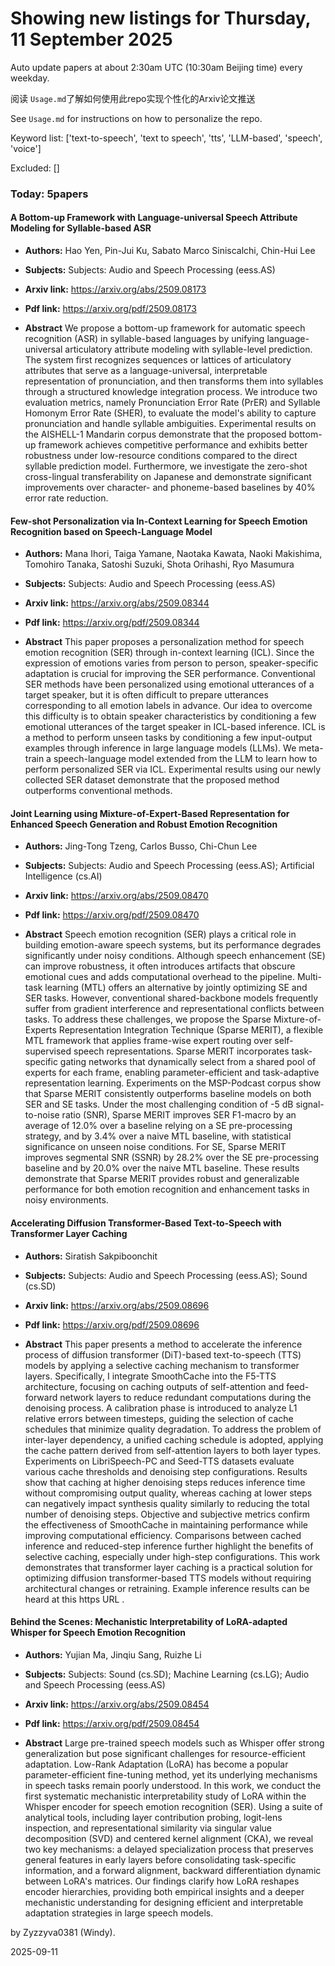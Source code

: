 # Showing new listings for Thursday, 11 September 2025
Auto update papers at about 2:30am UTC (10:30am Beijing time) every weekday.


阅读 `Usage.md`了解如何使用此repo实现个性化的Arxiv论文推送

See `Usage.md` for instructions on how to personalize the repo. 


Keyword list: ['text-to-speech', 'text to speech', 'tts', 'LLM-based', 'speech', 'voice']


Excluded: []


### Today: 5papers 
#### A Bottom-up Framework with Language-universal Speech Attribute Modeling for Syllable-based ASR
 - **Authors:** Hao Yen, Pin-Jui Ku, Sabato Marco Siniscalchi, Chin-Hui Lee
 - **Subjects:** Subjects:
Audio and Speech Processing (eess.AS)
 - **Arxiv link:** https://arxiv.org/abs/2509.08173

 - **Pdf link:** https://arxiv.org/pdf/2509.08173

 - **Abstract**
 We propose a bottom-up framework for automatic speech recognition (ASR) in syllable-based languages by unifying language-universal articulatory attribute modeling with syllable-level prediction. The system first recognizes sequences or lattices of articulatory attributes that serve as a language-universal, interpretable representation of pronunciation, and then transforms them into syllables through a structured knowledge integration process. We introduce two evaluation metrics, namely Pronunciation Error Rate (PrER) and Syllable Homonym Error Rate (SHER), to evaluate the model's ability to capture pronunciation and handle syllable ambiguities. Experimental results on the AISHELL-1 Mandarin corpus demonstrate that the proposed bottom-up framework achieves competitive performance and exhibits better robustness under low-resource conditions compared to the direct syllable prediction model. Furthermore, we investigate the zero-shot cross-lingual transferability on Japanese and demonstrate significant improvements over character- and phoneme-based baselines by 40% error rate reduction.
#### Few-shot Personalization via In-Context Learning for Speech Emotion Recognition based on Speech-Language Model
 - **Authors:** Mana Ihori, Taiga Yamane, Naotaka Kawata, Naoki Makishima, Tomohiro Tanaka, Satoshi Suzuki, Shota Orihashi, Ryo Masumura
 - **Subjects:** Subjects:
Audio and Speech Processing (eess.AS)
 - **Arxiv link:** https://arxiv.org/abs/2509.08344

 - **Pdf link:** https://arxiv.org/pdf/2509.08344

 - **Abstract**
 This paper proposes a personalization method for speech emotion recognition (SER) through in-context learning (ICL). Since the expression of emotions varies from person to person, speaker-specific adaptation is crucial for improving the SER performance. Conventional SER methods have been personalized using emotional utterances of a target speaker, but it is often difficult to prepare utterances corresponding to all emotion labels in advance. Our idea to overcome this difficulty is to obtain speaker characteristics by conditioning a few emotional utterances of the target speaker in ICL-based inference. ICL is a method to perform unseen tasks by conditioning a few input-output examples through inference in large language models (LLMs). We meta-train a speech-language model extended from the LLM to learn how to perform personalized SER via ICL. Experimental results using our newly collected SER dataset demonstrate that the proposed method outperforms conventional methods.
#### Joint Learning using Mixture-of-Expert-Based Representation for Enhanced Speech Generation and Robust Emotion Recognition
 - **Authors:** Jing-Tong Tzeng, Carlos Busso, Chi-Chun Lee
 - **Subjects:** Subjects:
Audio and Speech Processing (eess.AS); Artificial Intelligence (cs.AI)
 - **Arxiv link:** https://arxiv.org/abs/2509.08470

 - **Pdf link:** https://arxiv.org/pdf/2509.08470

 - **Abstract**
 Speech emotion recognition (SER) plays a critical role in building emotion-aware speech systems, but its performance degrades significantly under noisy conditions. Although speech enhancement (SE) can improve robustness, it often introduces artifacts that obscure emotional cues and adds computational overhead to the pipeline. Multi-task learning (MTL) offers an alternative by jointly optimizing SE and SER tasks. However, conventional shared-backbone models frequently suffer from gradient interference and representational conflicts between tasks. To address these challenges, we propose the Sparse Mixture-of-Experts Representation Integration Technique (Sparse MERIT), a flexible MTL framework that applies frame-wise expert routing over self-supervised speech representations. Sparse MERIT incorporates task-specific gating networks that dynamically select from a shared pool of experts for each frame, enabling parameter-efficient and task-adaptive representation learning. Experiments on the MSP-Podcast corpus show that Sparse MERIT consistently outperforms baseline models on both SER and SE tasks. Under the most challenging condition of -5 dB signal-to-noise ratio (SNR), Sparse MERIT improves SER F1-macro by an average of 12.0% over a baseline relying on a SE pre-processing strategy, and by 3.4% over a naive MTL baseline, with statistical significance on unseen noise conditions. For SE, Sparse MERIT improves segmental SNR (SSNR) by 28.2% over the SE pre-processing baseline and by 20.0% over the naive MTL baseline. These results demonstrate that Sparse MERIT provides robust and generalizable performance for both emotion recognition and enhancement tasks in noisy environments.
#### Accelerating Diffusion Transformer-Based Text-to-Speech with Transformer Layer Caching
 - **Authors:** Siratish Sakpiboonchit
 - **Subjects:** Subjects:
Audio and Speech Processing (eess.AS); Sound (cs.SD)
 - **Arxiv link:** https://arxiv.org/abs/2509.08696

 - **Pdf link:** https://arxiv.org/pdf/2509.08696

 - **Abstract**
 This paper presents a method to accelerate the inference process of diffusion transformer (DiT)-based text-to-speech (TTS) models by applying a selective caching mechanism to transformer layers. Specifically, I integrate SmoothCache into the F5-TTS architecture, focusing on caching outputs of self-attention and feed-forward network layers to reduce redundant computations during the denoising process. A calibration phase is introduced to analyze L1 relative errors between timesteps, guiding the selection of cache schedules that minimize quality degradation. To address the problem of inter-layer dependency, a unified caching schedule is adopted, applying the cache pattern derived from self-attention layers to both layer types. Experiments on LibriSpeech-PC and Seed-TTS datasets evaluate various cache thresholds and denoising step configurations. Results show that caching at higher denoising steps reduces inference time without compromising output quality, whereas caching at lower steps can negatively impact synthesis quality similarly to reducing the total number of denoising steps. Objective and subjective metrics confirm the effectiveness of SmoothCache in maintaining performance while improving computational efficiency. Comparisons between cached inference and reduced-step inference further highlight the benefits of selective caching, especially under high-step configurations. This work demonstrates that transformer layer caching is a practical solution for optimizing diffusion transformer-based TTS models without requiring architectural changes or retraining. Example inference results can be heard at this https URL .
#### Behind the Scenes: Mechanistic Interpretability of LoRA-adapted Whisper for Speech Emotion Recognition
 - **Authors:** Yujian Ma, Jinqiu Sang, Ruizhe Li
 - **Subjects:** Subjects:
Sound (cs.SD); Machine Learning (cs.LG); Audio and Speech Processing (eess.AS)
 - **Arxiv link:** https://arxiv.org/abs/2509.08454

 - **Pdf link:** https://arxiv.org/pdf/2509.08454

 - **Abstract**
 Large pre-trained speech models such as Whisper offer strong generalization but pose significant challenges for resource-efficient adaptation. Low-Rank Adaptation (LoRA) has become a popular parameter-efficient fine-tuning method, yet its underlying mechanisms in speech tasks remain poorly understood. In this work, we conduct the first systematic mechanistic interpretability study of LoRA within the Whisper encoder for speech emotion recognition (SER). Using a suite of analytical tools, including layer contribution probing, logit-lens inspection, and representational similarity via singular value decomposition (SVD) and centered kernel alignment (CKA), we reveal two key mechanisms: a delayed specialization process that preserves general features in early layers before consolidating task-specific information, and a forward alignment, backward differentiation dynamic between LoRA's matrices. Our findings clarify how LoRA reshapes encoder hierarchies, providing both empirical insights and a deeper mechanistic understanding for designing efficient and interpretable adaptation strategies in large speech models.


by Zyzzyva0381 (Windy). 


2025-09-11
